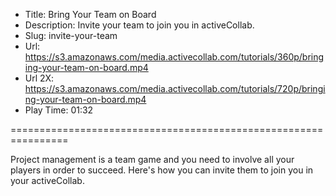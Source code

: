 * Title: Bring Your Team on Board
* Description: Invite your team to join you in activeCollab.
* Slug: invite-your-team
* Url: https://s3.amazonaws.com/media.activecollab.com/tutorials/360p/bringing-your-team-on-board.mp4
* Url 2X: https://s3.amazonaws.com/media.activecollab.com/tutorials/720p/bringing-your-team-on-board.mp4
* Play Time: 01:32

================================================================

Project management is a team game and you need to involve all your players in order to succeed. Here's how you can invite them to join you in your activeCollab.